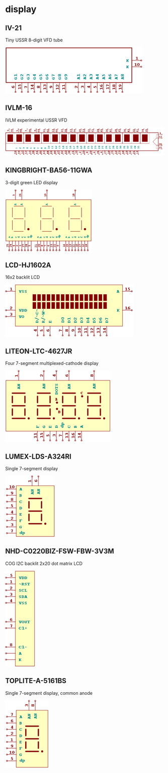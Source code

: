 # display

## IV-21
Tiny USSR 8-digit VFD tube

![IV-21__1__1](images/display__IV-21__1__1.png?raw=true) 

## IVLM-16
IVLM experimental USSR VFD

![IVLM-16__1__1](images/display__IVLM-16__1__1.png?raw=true) 

## KINGBRIGHT-BA56-11GWA
3-digit green LED display

![KINGBRIGHT-BA56-11GWA__1__1](images/display__KINGBRIGHT-BA56-11GWA__1__1.png?raw=true) 

## LCD-HJ1602A
16x2 backlit LCD

![LCD-HJ1602A__1__1](images/display__LCD-HJ1602A__1__1.png?raw=true) 

## LITEON-LTC-4627JR
Four 7-segment multiplexed-cathode display

![LITEON-LTC-4627JR__1__1](images/display__LITEON-LTC-4627JR__1__1.png?raw=true) 

## LUMEX-LDS-A324RI
Single 7-segment display

![LUMEX-LDS-A324RI__1__1](images/display__LUMEX-LDS-A324RI__1__1.png?raw=true) 

## NHD-C0220BIZ-FSW-FBW-3V3M
COG I2C backlit 2x20 dot matrix LCD

![NHD-C0220BIZ-FSW-FBW-3V3M__1__1](images/display__NHD-C0220BIZ-FSW-FBW-3V3M__1__1.png?raw=true) 

## TOPLITE-A-5161BS
Single 7-segment display, common anode

![TOPLITE-A-5161BS__1__1](images/display__TOPLITE-A-5161BS__1__1.png?raw=true) 

